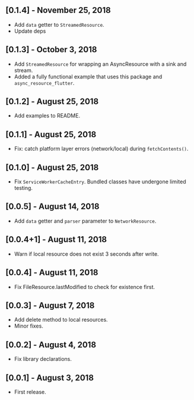 ## [0.1.4] - November 25, 2018

* Add `data` getter to `StreamedResource`.
* Update deps

## [0.1.3] - October 3, 2018

* Add `StreamedResource` for wrapping an AsyncResource with a sink and stream.
* Added a fully functional example that uses this package and `async_resource_flutter`.

## [0.1.2] - August 25, 2018

* Add examples to README.

## [0.1.1] - August 25, 2018

* Fix: catch platform layer errors (network/local) during `fetchContents()`.

## [0.1.0] - August 25, 2018

* Fix `ServiceWorkerCacheEntry`. Bundled classes have undergone limited testing.

## [0.0.5] - August 14, 2018

* Add `data` getter and `parser` parameter to `NetworkResource`.

## [0.0.4+1] - August 11, 2018

* Warn if local resource does not exist 3 seconds after write.

## [0.0.4] - August 11, 2018

* Fix FileResource.lastModified to check for existence first.

## [0.0.3] - August 7, 2018

* Add delete method to local resources.
* Minor fixes.

## [0.0.2] - August 4, 2018

* Fix library declarations.

## [0.0.1] - August 3, 2018

* First release.
